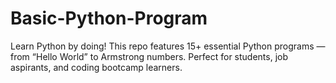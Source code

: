 # Basic-Python-Program

Learn Python by doing!
This repo features 15+ essential Python programs — from “Hello World” to Armstrong numbers. 
Perfect for students, job aspirants, and coding bootcamp learners.
